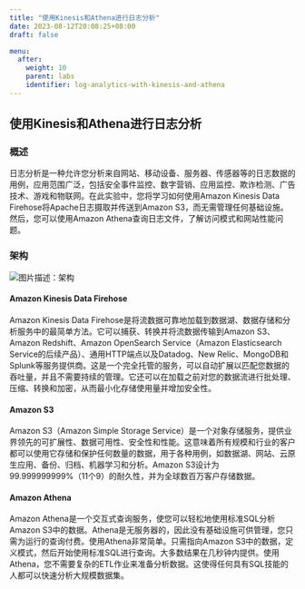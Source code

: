 ```yaml
---
title: "使用Kinesis和Athena进行日志分析"
date: 2023-08-12T20:08:25+08:00
draft: false

menu:
  after:
    weight: 10
    parent: labs
    identifier: log-analytics-with-kinesis-and-athena
---
```

## 使用Kinesis和Athena进行日志分析

### 概述
日志分析是一种允许您分析来自网站、移动设备、服务器、传感器等的日志数据的用例，应用范围广泛，包括安全事件监控、数字营销、应用监控、欺诈检测、广告技术、游戏和物联网。在此实验中，您将学习如何使用Amazon Kinesis Data Firehose将Apache日志摄取并传送到Amazon S3，而无需管理任何基础设施。然后，您可以使用Amazon Athena查询日志文件，了解访问模式和网站性能问题。

### 架构
![图片描述：架构](/lab2-1-architecture.png)

#### Amazon Kinesis Data Firehose
Amazon Kinesis Data Firehose是将流数据可靠地加载到数据湖、数据存储和分析服务中的最简单方法。它可以捕获、转换并将流数据传输到Amazon S3、Amazon Redshift、Amazon OpenSearch Service（Amazon Elasticsearch Service的后续产品）、通用HTTP端点以及Datadog、New Relic、MongoDB和Splunk等服务提供商。这是一个完全托管的服务，可以自动扩展以匹配您数据的吞吐量，并且不需要持续的管理。它还可以在加载之前对您的数据流进行批处理、压缩、转换和加密，从而最小化存储使用量并增加安全性。

#### Amazon S3
Amazon S3（Amazon Simple Storage Service）是一个对象存储服务，提供业界领先的可扩展性、数据可用性、安全性和性能。这意味着所有规模和行业的客户都可以使用它存储和保护任何数量的数据，用于各种用例，如数据湖、网站、云原生应用、备份、归档、机器学习和分析。Amazon S3设计为99.999999999%（11个9）的耐久性，并为全球数百万客户存储数据。

#### Amazon Athena
Amazon Athena是一个交互式查询服务，使您可以轻松地使用标准SQL分析Amazon S3中的数据。Athena是无服务器的，因此没有基础设施可供管理，您只需为运行的查询付费。使用Athena非常简单。只需指向Amazon S3中的数据，定义模式，然后开始使用标准SQL进行查询。大多数结果在几秒钟内提供。使用Athena，您不需要复杂的ETL作业来准备分析数据。这使得任何具有SQL技能的人都可以快速分析大规模数据集。

